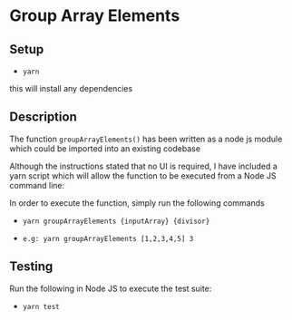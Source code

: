 # Group Array Elements

## Setup

- `yarn`

this will install any dependencies

## Description

The function `groupArrayElements()` has been written as a node js module which could be imported into an existing codebase

Although the instructions stated that no UI is required, I have included a yarn script which will allow the function to be executed from a Node JS command line:

In order to execute the function, simply run the following commands

- `yarn groupArrayElements {inputArray} {divisor}`

- `e.g: yarn groupArrayElements [1,2,3,4,5] 3`

## Testing

Run the following in Node JS to execute the test suite:

- `yarn test`
